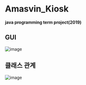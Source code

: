 # Amasvin_Kiosk
**java programming term project(2019)**

## **GUI** 

![image](https://user-images.githubusercontent.com/68500858/150889357-78578654-7e5c-4a77-abb5-3bfb29b7ee45.png)


## **클래스 관계**
![image](https://user-images.githubusercontent.com/68500858/150889408-23f661db-364d-421a-bd82-21d39e587a75.png)
